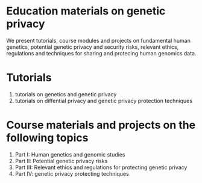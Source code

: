 # Education materials on genetic privacy
We present tutorials, course modules and projects on fundamental human genetics, potential genetic privacy and security risks, relevant ethics, regulations and techniques for sharing and protecing human genomics data.

# Tutorials
1. tutorials on genetics and genetic privacy
2. tutorials on diffential privacy and genetic privacy protection techniques

# Course materials and projects on the following topics
1. Part I: Human genetics and genomic studies
2. Part II: Potential genetic privacy risks
3. Part III: Relevant ethics and regulations for protecting genetic privacy
4. Part IV: genetic privacy protecting techniques
